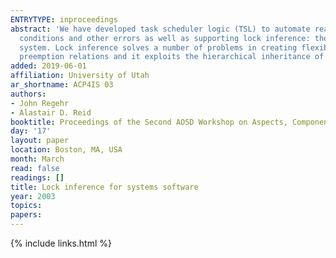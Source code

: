 ```yaml
---
ENTRYTYPE: inproceedings
abstract: 'We have developed task scheduler logic (TSL) to automate reasoning about scheduling and concurrency in systems software. TSL can detect race
  conditions and other errors as well as supporting lock inference: the derivation of an appropriate lock implementation for each critical section in a
  system. Lock inference solves a number of problems in creating flexible, reliable, and efficient systems software. TSL is based on a notion of asymmetrical
  preemption relations and it exploits the hierarchical inheritance of scheduling properties that is common in systems software.'
added: 2019-06-01
affiliation: University of Utah
ar_shortname: ACP4IS 03
authors:
- John Regehr
- Alastair D. Reid
booktitle: Proceedings of the Second AOSD Workshop on Aspects, Components, and Patterns for Infrastructure Software (ACP4IS)
day: '17'
layout: paper
location: Boston, MA, USA
month: March
read: false
readings: []
title: Lock inference for systems software
year: 2003
topics:
papers:
---
```


{% include links.html %}
